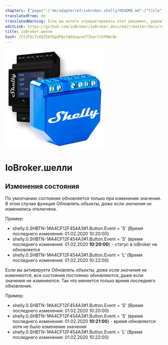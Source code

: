 ```yaml
---
chapters: {"pages":{"de/adapterref/iobroker.shelly/README.md":{"title":{"de":"ioBroker.shelly"},"content":"de/adapterref/iobroker.shelly/README.md"},"de/adapterref/iobroker.shelly/https://raw.githubusercontent.com/iobroker-community-adapters/ioBroker.shelly/master/docs/en/protocol-coap.md":{"title":{"de":"ioBroker.shelly"},"content":"de/adapterref/iobroker.shelly/https://raw.githubusercontent.com/iobroker-community-adapters/ioBroker.shelly/master/docs/en/protocol-coap.md"},"de/adapterref/iobroker.shelly/https://raw.githubusercontent.com/iobroker-community-adapters/ioBroker.shelly/master/docs/en/protocol-mqtt.md":{"title":{"de":"ioBroker.shelly"},"content":"de/adapterref/iobroker.shelly/https://raw.githubusercontent.com/iobroker-community-adapters/ioBroker.shelly/master/docs/en/protocol-mqtt.md"},"de/adapterref/iobroker.shelly/https://raw.githubusercontent.com/iobroker-community-adapters/ioBroker.shelly/master/docs/en/restricted-login.md":{"title":{"de":"ioBroker.shelly"},"content":"de/adapterref/iobroker.shelly/https://raw.githubusercontent.com/iobroker-community-adapters/ioBroker.shelly/master/docs/en/restricted-login.md"},"de/adapterref/iobroker.shelly/state-changes.md":{"title":{"de":"ioBroker.shelly"},"content":"de/adapterref/iobroker.shelly/state-changes.md"}}}
translatedFrom: de
translatedWarning: Если вы хотите отредактировать этот документ, удалите поле «translationFrom», в противном случае этот документ будет снова автоматически переведен
editLink: https://github.com/ioBroker/ioBroker.docs/edit/master/docs/ru/adapterref/iobroker.shelly/state-changes.md
title: ioBroker.шелли
hash: /CtJFOi7c6OZS8TDpUPQzlWXdoqcwtTIhw+TzVPRW/Q=
---
```

![логотип](../../../de/adapterref/iobroker.shelly/../../admin/shelly.png)

# IoBroker.шелли
## Изменения состояния
По умолчанию состояние обновляется только при изменении значения. В этом случае функция *Обновлять объекты, даже если значения не изменились* отключена.

Пример:

* shelly.0.SHBTN-1#A4CF12F454A3#1.Button.Event = 'S' (Время последнего изменения: 01.02.2020 10:20:00)
* shelly.0.SHBTN-1#A4CF12F454A3#1.Button.Event = 'S' (время последнего изменения: 01.02.2020 **10:20:00**) - статус в ioBroker не обновляется
* shelly.0.SHBTN-1#A4CF12F454A3#1.Button.Event = 'L' (Время последнего изменения: 01.02.2020 10:22:00)

Если вы активируете *Обновлять объекты, даже если значения не изменяются*, все состояния постоянно обновляются, даже если значения не изменяются. Так что меняется только время последнего обновления.

Пример:

* shelly.0.SHBTN-1#A4CF12F454A3#1.Button.Event = 'S' (Время последнего изменения: 01.02.2020 10:20:00)
* shelly.0.SHBTN-1#A4CF12F454A3#1.Button.Event = 'S' (время последнего изменения: 01.02.2020 **10:21:00**) - время обновляется хотя не было изменение значения
* shelly.0.SHBTN-1#A4CF12F454A3#1.Button.Event = 'L' (Время последнего изменения: 01.02.2020 10:22:00)